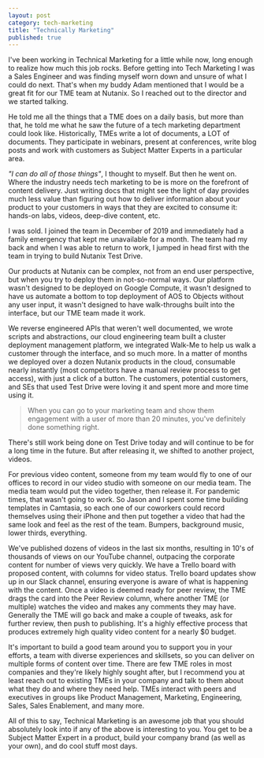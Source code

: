 ```yaml
---
layout: post
category: tech-marketing
title: "Technically Marketing"
published: true
---
```


I've been working in Technical Marketing for a little while now, long enough to realize how much this job rocks. Before getting into Tech Marketing I was a Sales Engineer and was finding myself worn down and unsure of what I could do next. That's when my buddy Adam mentioned that I would be a great fit for our TME team at Nutanix. So I reached out to the director and we started talking.

He told me all the things that a TME does on a daily basis, but more than that, he told me what he saw the future of a tech marketing department could look like. Historically, TMEs write a lot of documents, a LOT of documents. They participate in webinars, present at conferences, write blog posts and work with customers as Subject Matter Experts in a particular area. 

_"I can do all of those things"_, I thought to myself. But then he went on. Where the industry needs tech marketing to be is more on the forefront of content delivery. Just writing docs that might see the light of day provides much less value than figuring out how to deliver information about your product to your customers in ways that they are excited to consume it: hands-on labs, videos, deep-dive content, etc.

I was sold. I joined the team in December of 2019 and immediately had a family emergency that kept me unavailable for a month. The team had my back and when I was able to return to work, I jumped in head first with the team in trying to build Nutanix Test Drive.

Our products at Nutanix can be complex, not from an end user perspective, but when you try to deploy them in not-so-normal ways. Our platform wasn't designed to be deployed on Google Compute, it wasn't designed to have us automate a bottom to top deployment of AOS to Objects without any user input, it wasn't designed to have walk-throughs built into the interface, but our TME team made it work. 

We reverse engineered APIs that weren't well documented, we wrote scripts and abstractions, our cloud engineering team built a cluster deployment management platform, we integrated Walk-Me to help us walk a customer through the interface, and so much more. In a matter of months we deployed over a dozen Nutanix products in the cloud, consumable nearly instantly (most competitors have a manual review process to get access), with just a click of a button. The customers, potential customers, and SEs that used Test Drive were loving it and spent more and more time using it. 

> When you can go to your marketing team and show them engagement with a user of more than 20 minutes, you've definitely done something right. 

There's still work being done on Test Drive today and will continue to be for a long time in the future. But after releasing it, we shifted to another project, videos.

For previous video content, someone from my team would fly to one of our offices to record in our video studio with someone on our media team. The media team would put the video together, then release it. For pandemic times, that wasn't going to work. So Jason and I spent some time building templates in Camtasia, so each one of our coworkers could record themselves using their iPhone and then put together a video that had the same look and feel as the rest of the team. Bumpers, background music, lower thirds, everything.

We've published dozens of videos in the last six months, resulting in 10's of thousands of views on our YouTube channel, outpacing the corporate content for number of views very quickly. We have a Trello board with proposed content, with columns for video status. Trello board updates show up in our Slack channel, ensuring everyone is aware of what is happening with the content. Once a video is deemed ready for peer review, the TME drags the card into the Peer Review column, where another TME (or multiple) watches the video and makes any comments they may have. Generally the TME will go back and make a couple of tweaks, ask for further review, then push to publishing. It's a highly effective process that produces extremely high quality video content for a nearly $0 budget.

It's important to build a good team around you to support you in your efforts, a team with diverse experiences and skillsets, so you can deliver on multiple forms of content over time. There are few TME roles in most companies and they're likely highly sought after, but I recommend you at least reach out to existing TMEs in your company and talk to them about what they do and where they need help. TMEs interact with peers and executives in groups like Product Management, Marketing, Engineering, Sales, Sales Enablement, and many more.

All of this to say, Technical Marketing is an awesome job that you should absolutely look into if any of the above is interesting to you. You get to be a Subject Matter Expert in a product, build your company brand (as well as your own), and do cool stuff most days. 
